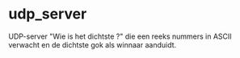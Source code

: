 # udp_server
UDP-server "Wie is het dichtste ?" die een reeks nummers in ASCII verwacht en de dichtste gok als winnaar aanduidt.
